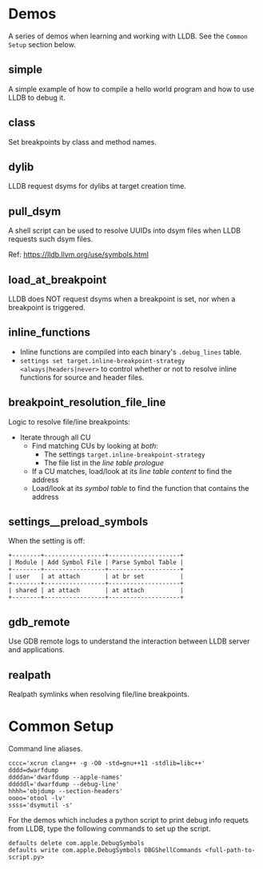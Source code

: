 # Demos
A series of demos when learning and working with LLDB.
See the `Common Setup` section below.

## simple

A simple example of how to compile a hello world program and how to use LLDB to debug it.


## class

Set breakpoints by class and method names.


## dylib

LLDB request dsyms for dylibs at target creation time.


## pull_dsym

A shell script can be used to resolve UUIDs into dsym files when LLDB requests such dsym files.

Ref: https://lldb.llvm.org/use/symbols.html


## load_at_breakpoint

LLDB does NOT request dsyms when a breakpoint is set, nor when a breakpoint is triggered.


## inline_functions

* Inline functions are compiled into each binary's `.debug_lines` table.
* `settings set target.inline-breakpoint-strategy <always|headers|never>` to control whether or not to resolve inline functions for source and header files.


## breakpoint_resolution_file_line

Logic to resolve file/line breakpoints:
* Iterate through all CU
  * Find matching CUs by looking at *both*:
    * The settings `target.inline-breakpoint-strategy`
    * The file list in the *line table prologue*
  * If a CU matches, load/look at its *line table content* to find the address
  * Load/look at its *symbol table* to find the function that contains the address


## settings__preload_symbols

When the setting is off:
```
+--------+-----------------+--------------------+
| Module | Add Symbol File | Parse Symbol Table |
+--------+-----------------+--------------------+
| user   | at attach       | at br set          |
+--------+-----------------+--------------------+
| shared | at attach       | at attach          |
+--------+-----------------+--------------------+
```


## gdb_remote

Use GDB remote logs to understand the interaction between LLDB server and applications.


## realpath

Realpath symlinks when resolving file/line breakpoints.


# Common Setup

Command line aliases.
```
cccc='xcrun clang++ -g -O0 -std=gnu++11 -stdlib=libc++'
dddd=dwarfdump
ddddan='dwarfdump --apple-names'
dddddl='dwarfdump --debug-line'
hhhh='objdump --section-headers'
oooo='otool -lv'
ssss='dsymutil -s'
```

For the demos which includes a python script to print debug info requets from LLDB, type the following commands to set up the script.
``````
defaults delete com.apple.DebugSymbols
defaults write com.apple.DebugSymbols DBGShellCommands <full-path-to-script.py>
``````
